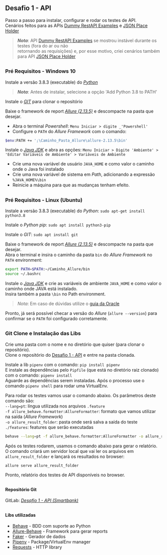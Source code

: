 ## Desafio 1 - API
Passo a passo para instalar, configurar e rodar os testes de API.\
Cenários feitos para as APIs [Dummy RestAPI Examples](http://dummy.restapiexample.com/) e [JSON Place Holder](https://jsonplaceholder.typicode.com/posts/)

>**_Nota_**: API [Dummy RestAPI Examples](http://dummy.restapiexample.com/) se mostrou instável durante os testes (fora do ar ou não \
retornando as requisições) e, por esse motivo, criei cenários também para API [JSON Place Holder](https://jsonplaceholder.typicode.com/posts/)

##
### Pré Requisitos - Windows 10

Instale a versão 3.8.3 (executable) do [*Python*](https://www.python.org/downloads/release/python-383/)
>**_Nota_**: Antes de instalar, selecione a opção 'Add Python 3.8 to PATH'

Instale o [*GIT*](https://git-scm.com/download/win) para clonar o repositório

Baixe o framework de report [*Allure (2.13.5)*](https://github.com/allure-framework/allure2/releases) e descompacte na pasta que desejar.
 - Abra o terminal _Powershell_: ``Menu Iniciar > digite _'Powershell'``
 - Configure o ``PATH`` do _Allure Framework_ com o comando: 
````bash
$env:PATH += ';\Caminho_Pasta_Allure\allure-2.13.5\bin'
````

Instale o [*Java JDK*](https://www.java.com/pt_BR/download/) e abra as opções: ``Menu Iniciar > Digite 'Ambiente' > 
'Editar Variáveis de Ambiente' > Variáveis de Ambiente``

- Crie uma nova variável de usuário ``JAVA_HOME`` e como valor o caminho onde o Java foi instalado
- Crie uma nova variável de sistema em _Path_, adicionando a expressão ``%JAVA_HOME%\bin``
- Reinicie a máquina para que as mudanças tenham efeito.

##
### Pré Requisitos - Linux (Ubuntu)
Instale a versão 3.8.3 (executable) do *Python*: ``sudo apt-get install python3.8``

Instale o *Python pip*: ``sudo apt install python3-pip``

Instale o *GIT*: ``sudo apt install git``

Baixe o framework de report [*Allure (2.13.5)*](https://github.com/allure-framework/allure2/releases) e descompacte na pasta que desejar.\
Abra o terminal e insira o caminho da pasta ``bin`` do _Allure Framework_ no ``PATH`` environment: 
````bash 
export PATH=$PATH:~/Caminho_Allure/bin
source ~/.bashrc
````

Instale o [*Java JDK*](https://www.java.com/pt_BR/download/) e crie as variáveis de ambiente ``JAVA_HOME`` e como valor o caminho onde JAVA está instalado.\
Insira também a pasta ``\bin`` no Path environment.
> _*Nota*_: Em caso de dúvidas utilize o [guia da Oracle](https://www.java.com/pt_BR/download/help/path.xml)  


Pronto, já será possível checar a versão do _Allure_ (``allure --version``) para confirmar se o ``PATH`` foi 
configurado corretamente.

##
### Git Clone e Instalação das Libs

Crie uma pasta com o nome e no diretório que quiser (para clonar o repositório).\
Clone o repositório do [Desafio 1 - API](https://gitlab.com/Coutinho_W/desafio-smartbank_webservice_api) e entre na pasta clonada.

Instale a lib ``pipenv`` com o comando: ``pip install pipenv``\
E instale as dependências pelo ``Pipfile`` (que está no diretório raiz clonado) com o comando: ``pipenv install``\
Aguarde as dependências serem instaladas. Após o processo use o comando ``pipenv shell`` para rodar uma VirtualEnv.

Para rodar os testes vamos usar o comando abaixo. 
Os parâmetros deste comando são:\
``--lang=pt``: língua utilizada nos arquivos ``.feature``\
``-f allure_behave.formatter:AllureFormatter``: formato que vamos utilizar na saída (_Allure Framework_)\
``-o allure_result_folder``: pasta onde será salva a saída do teste\
``./features``: features que serão executadas
       
````bash
behave --lang=pt -f allure_behave.formatter:AllureFormatter -o allure_result_folder ./features
````
 
Após os testes rodarem, usamos o comando abaixo para gerar o relatório.
O comando criará um servidor local que vai ler os arquivos em ``allure_result_folder`` e lançará os resultados no browser:
````bash
allure serve allure_result_folder
````

Pronto, relatório dos testes de API disponíveis no browser.
##
#### Repositório Git

GitLab: [*Desafio 1 - API (Smartbank)*](https://gitlab.com/Coutinho_W/desafio-smartbank_webservice_api) 

##
#### Libs utilizadas

* [Behave](https://pypi.org/project/behave/#description) - BDD com suporte ao Python
* [Allure-Behave](https://pypi.org/project/allure-behave/#description) - Framework para gerar reports
* [Faker](https://pypi.org/project/Faker/#description) - Gerador de dados
* [Pipenv](https://pypi.org/project/pipenv/#description) - Package/VirtualEnv manager 
* [Requests](https://pypi.org/project/requests/#description) - HTTP library

